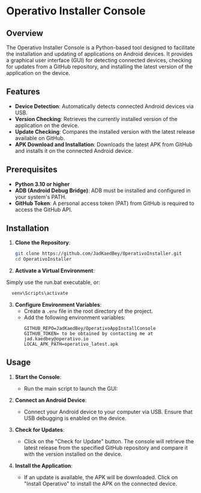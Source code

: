 # Operativo Installer Console

## Overview

The Operativo Installer Console is a Python-based tool designed to facilitate the installation and updating of applications on Android devices. It provides a graphical user interface (GUI) for detecting connected devices, checking for updates from a GitHub repository, and installing the latest version of the application on the device.

## Features

- **Device Detection**: Automatically detects connected Android devices via USB.
- **Version Checking**: Retrieves the currently installed version of the application on the device.
- **Update Checking**: Compares the installed version with the latest release available on GitHub.
- **APK Download and Installation**: Downloads the latest APK from GitHub and installs it on the connected Android device.

## Prerequisites

- **Python 3.10 or higher**
- **ADB (Android Debug Bridge)**: ADB must be installed and configured in your system's PATH.
- **GitHub Token**: A personal access token (PAT) from GitHub is required to access the GitHub API.

## Installation

1. **Clone the Repository**:
   ```bash
   git clone https://github.com/JadKaedBey/OperativoInstaller.git
   cd OperativoInstaller
   ```

2. **Activate a Virtual Environment**:

Simply use the run.bat executable, or:
   
   ```bash
     venv\Scripts\activate
   ```

3. **Configure Environment Variables**:
   - Create a `.env` file in the root directory of the project.
   - Add the following environment variables:
     ```env
     GITHUB_REPO=JadKaedBey/OperativoAppInstallConsole
     GITHUB_TOKEN= to be obtained by contacting me at jad.kaedbey@operativo.io
     LOCAL_APK_PATH=operativo_latest.apk
     ```

## Usage

1. **Start the Console**:
   - Run the main script to launch the GUI:

2. **Connect an Android Device**:
   - Connect your Android device to your computer via USB. Ensure that USB debugging is enabled on the device.

3. **Check for Updates**:
   - Click on the "Check for Update" button. The console will retrieve the latest release from the specified GitHub repository and compare it with the version installed on the device.

4. **Install the Application**:
   - If an update is available, the APK will be downloaded. Click on "Install Operativo" to install the APK on the connected device.
